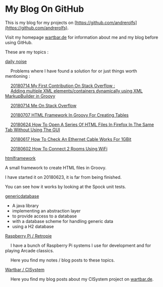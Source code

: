 # My Blog On GitHub

This is my blog for my projects on [https://github.com/andrerolfs](https://github.com/andrerolfs).

Visit my homepage [wartbar.de](http://www.wartbar.de) for information about me and my blog before using GitHub.

These are my topics :

[daily noise](dailynoise.md)

&emsp; Problems where I have found a solution for or just things worth mentioning : 

&emsp; [20180714 My First Contribution On Stack Overflow : ](https://stackoverflow.com/questions/18010286/adding-multiple-xml-elements-containers-dynamically-using-xml-markupbuilder-in-g/51337530#51337530)
<br/>
&emsp; [Adding multiple XML elements/containers dynamically using XML MarkupBuilder in Groovy](https://stackoverflow.com/questions/18010286/adding-multiple-xml-elements-containers-dynamically-using-xml-markupbuilder-in-g/51337530#51337530)

&emsp; [20180714 Me On Stack Overflow](https://stackoverflow.com/users/10079624/andre-rolfs?tab=profile)

&emsp; [20180707 HTML Framework In Groovy For Creating Tables](https://andrerolfs.github.io/dailynoise.html#20180707-html-framework-in-groovy-for-creating-tables)

&emsp; [20180624 How To Open A Series Of HTML Files In Firefox In The Same Tab Without Using The GUI](https://andrerolfs.github.io/dailynoise.html#20180624-how-to-open-a-series-of-html-files-in-firefox-in-the-same-tab-without-using-the-gui)

&emsp; [20180617 How To Check An Ethernet Cable Works For 1GBit](https://andrerolfs.github.io/dailynoise.html#20180617-how-to-check-an-ethernet-cable-works-for-1gbit)

&emsp; [20180602 How To Connect 2 Rooms Using WiFi](https://andrerolfs.github.io/dailynoise.html#20180602-how-to-connect-2-rooms-using-wifi)

[htmlframework](https://github.com/andrerolfs/htmlframework)

A small framework to create HTML files in Groovy. 

I have started it on 20180623, it is far from being finished.

You can see how it works by looking at the Spock unit tests.

[genericdatabase](genericdatabase.md)

* A java library 
* implementing an abstraction layer 
* to provide access to a database 
* with a database scheme for handling generic data
* using a H2 database  

[Raspberry Pi / Retropie](raspberrypi.md)

&emsp; I have a bunch of Raspberry Pi systems I use for development and for playing Arcade classics.

&emsp; Here you find my notes / blog posts to these topics.

[Wartbar / CISystem](http://www.wartbar.de/topic_CISYSTEM.html)

&emsp; Here you find my blog posts about my CISystem project on [wartbar.de](http://www.wartbar.de).
